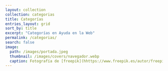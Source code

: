 ```yaml
---
layout: collection
collection: categorias
title: Categorías
entries_layout: grid
sort_by: title
excerpt: "Categorías en Ayuda en la Web"
permalink: /categorias/
search: false
image:
  path: /images/portada.jpeg
  thumbnail: /images/covers/navegador.webp
  caption: Fotografía de [freepik](hhttps://www.freepik.es/autor/freepik)
---
```


